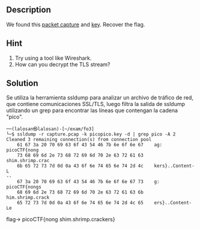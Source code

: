 
## Description

We found this [packet capture](https://jupiter.challenges.picoctf.org/static/0c84d3636dd088d9fe4efd5d0d869a06/capture.pcap) and [key](https://jupiter.challenges.picoctf.org/static/0c84d3636dd088d9fe4efd5d0d869a06/picopico.key). Recover the flag.

## Hint

1. Try using a tool like Wireshark.
2. How can you decrypt the TLS stream?

## Solution


Se utiliza la herramienta ssldump para analizar un archivo de tráfico de red, que contiene comunicaciones SSL/TLS, luego filtra la salida de ssldump utilizando un grep para encontrar las líneas que contengan la cadena "pico".

```
──(lalosan㉿lalosan)-[~/exam/fo3]
└─$ ssldump -r capture.pcap -k picopico.key -d | grep pico -A 2
Cleaned 3 remaining connection(s) from connection pool
    61 67 3a 20 70 69 63 6f 43 54 46 7b 6e 6f 6e 67    ag: picoCTF{nong
    73 68 69 6d 2e 73 68 72 69 6d 70 2e 63 72 61 63    shim.shrimp.crac
    6b 65 72 73 7d 0d 0a 43 6f 6e 74 65 6e 74 2d 4c    kers}..Content-L
--
    67 3a 20 70 69 63 6f 43 54 46 7b 6e 6f 6e 67 73    g: picoCTF{nongs
    68 69 6d 2e 73 68 72 69 6d 70 2e 63 72 61 63 6b    him.shrimp.crack
    65 72 73 7d 0d 0a 43 6f 6e 74 65 6e 74 2d 4c 65    ers}..Content-Le

```

flag-> picoCTF{nong shim.shrimp.crackers}

